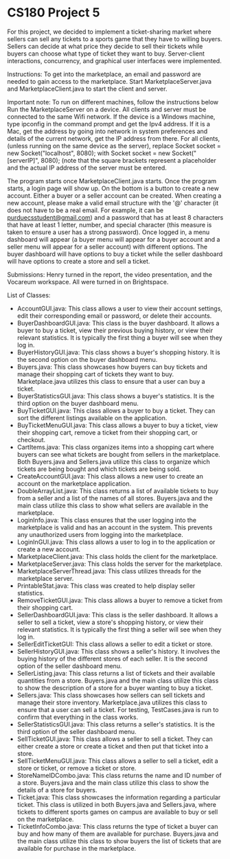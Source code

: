 # CS180 Project 5

For this project, we decided to implement a ticket-sharing market where sellers can sell any tickets to a sports game that they have to willing buyers.  Sellers can decide at what price they decide to sell their tickets while buyers can choose what type of ticket they want to buy.  Server-client interactions, concurrency, and graphical user interfaces were implemented.

Instructions: To get into the marketplace, an email and password are needed to gain access to the marketplace.  Start MarketplaceServer.java and MarketplaceClient.java to start the client and server.  

Important note: To run on different machines, follow the instructions below
Run the MarketplaceServer on a device. All clients and server must be connected to the same Wifi network. If the device is a Windows machine, type ipconfig in the command prompt and get the Ipv4 address. If it is a Mac, get the address by going into network in system preferences and details of the current network, get the IP address from there. For all clients, (unless running on the same device as the server), replace Socket socket = new Socket("localhost", 8080); with Socket socket = new Socket("[serverIP]", 8080); (note that the square brackets represent a placeholder and the actual IP address of the server must be entered. 

The program starts once MarketplaceClient.java starts. Once the program starts, a login page will show up.  On the bottom is a button to create a new account.  Either a buyer or a seller account can be created.  When creating a new account, please make a valid email structure with the '@' character (it does not have to be a real email.  For example, it can be purduecsstudent@gmail.com) and a password that has at least 8 characters that have at least 1 letter, number, and special character (this measure is taken to ensure a user has a strong password).  Once logged in, a menu dashboard will appear (a buyer menu will appear for a buyer account and a seller menu will appear for a seller account) with different options. The buyer dashboard will have options to buy a ticket while the seller dashboard will have options to create a store and sell a ticket. 

Submissions: Henry turned in the report, the video presentation, and the Vocareum workspace.  All were turned in on Brightspace. 

List of Classes:
- AccountGUI.java: This class allows a user to view their account settings, edit their corresponding email or password, or delete their accounts.
- BuyerDashboardGUI.java: This class is the buyer dashboard.  It allows a buyer to buy a ticket, view their previous buying history, or view their relevant statistics.  It is typically the first thing a buyer will see when they log in.
- BuyerHistoryGUI.java: This class shows a buyer's shopping history.  It is the second option on the buyer dashboard menu.
- Buyers.java: This class showcases how buyers can buy tickets and manage their shopping cart of tickets they want to buy. Marketplace.java utilizes this class to ensure that a user can buy a ticket.
- BuyerStatisticsGUI.java: This class shows a buyer's statistics.  It is the third option on the buyer dashboard menu.
- BuyTicketGUI.java: This class allows a buyer to buy a ticket.  They can sort the different listings available on the application.
- BuyTicketMenuGUI.java: This class allows a buyer to buy a ticket, view their shopping cart, remove a ticket from their shopping cart, or checkout.
- CartItems.java: This class organizes items into a shopping cart where buyers can see what tickets are bought from sellers in the marketplace.  Both Buyers.java and Sellers.java utilize this class to organize which tickets are being bought and which tickets are being sold.
- CreateAccountGUI.java: This class allows a new user to create an account on the marketplace application.
- DoubleArrayList.java: This class returns a list of available tickets to buy from a seller and a list of the names of all stores.  Buyers.java and the main class utilize this class to show what sellers are available in the marketplace.
- LoginInfo.java: This class ensures that the user logging into the marketplace is valid and has an account in the system. This prevents any unauthorized users from logging into the marketplace.
- LoginInGUI.java: This class allows a user to log in to the application or create a new account.
- MarketplaceClient.java: This class holds the client for the marketplace.
- MarketplaceServer.java: This class holds the server for the marketplace.
- MarketplaceServerThread.java: This class utilizes threads for the marketplace server.
- PrintableStat.java: This class was created to help display seller statistics.
- RemoveTicketGUI.java: This class allows a buyer to remove a ticket from their shopping cart.
- SellerDashboardGUI.java: This class is the seller dashboard.  It allows a seller to sell a ticket, view a store's shopping history, or view their relevant statistics.  It is typically the first thing a seller will see when they log in.
- SellerEditTicketGUI: This class allows a seller to edit a ticket or store.
- SellerHistoryGUI.java: This class shows a seller's history.  It involves the buying history of the different stores of each seller.  It is the second option of the seller dashboard menu.
- SellerListing.java: This class returns a list of tickets and their available quantities from a store.  Buyers.java and the main class utilize this class to show the description of a store for a buyer wanting to buy a ticket.
- Sellers.java: This class showcases how sellers can sell tickets and manage their store inventory.  Marketplace.java utilizes this class to ensure that a user can sell a ticket. For testing, TestCases.java is run to confirm that everything in the class works.
- SellerStatisticsGUI.java: This class returns a seller's statistics.  It is the third option of the seller dashboard menu.
- SellTicketGUI.java: This class allows a seller to sell a ticket.  They can either create a store or create a ticket and then put that ticket into a store.
- SellTicketMenuGUI.java: This class allows a seller to sell a ticket, edit a store or ticket, or remove a ticket or store.
- StoreNameIDCombo.java: This class returns the name and ID number of a store.  Buyers.java and the main class utilize this class to show the details of a store for buyers.
- Ticket.java: This class showcases the information regarding a particular ticket.  This class is utilized in both Buyers.java and Sellers.java, where tickets to different sports games on campus are available to buy or sell on the marketplace.
- TicketInfoCombo.java: This class returns the type of ticket a buyer can buy and how many of them are available for purchase.  Buyers.java and the main class utilize this class to show buyers the list of tickets that are available for purchase in the marketplace. 
